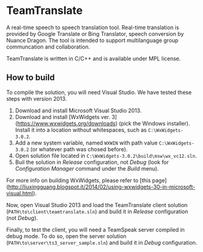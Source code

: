 TeamTranslate
========================
A real-time speech to speech translation tool. Real-time translation is provided by Google Translate or Bing Translator, speech conversion by Nuance Dragon. The tool is intended to support multilanguage group communcation and collaboration. 

TeamTranslate is written in C/C++ and is available under MPL license.

How to build
------------------------
To compile the solution, you will need Visual Studio. We have tested these steps with version 2013.

1. Download and install Microsoft Visual Studio 2013.
2. Download and install [WxWidgets ver. 3] (https://www.wxwidgets.org/downloads) (pick the Windows installer). Install it into a location without whitespaces, such as `C:\WxWidgets-3.0.2`.
3. Add a new system variable, named `WXWIN` with path value `C:\WxWidgets-3.0.2` (or whatever path was chosed before).
4. Open solution file located in `C:\WxWidgets-3.0.2\build\msw\wx_vc12.sln`.
5. Buil the solution in _*Release*_ configuration, not _Debug_ (look for _*Configuration Manager*_ command under the _*Build*_ menu).

For more info on building WxWidgets, please refer to [this page] (http://liuxingguang.blogspot.it/2014/02/using-wxwidgets-30-in-microsoft-visual.html).

Now, open Visual Studio 2013 and load the TeamTranslate client solution (`PATH\to\client\teamtranslate.sln`) and build it in _Release_ configuration (not _Debug_).

Finally, to test the client, you will need a TeamSpeak server compiled in debug mode. To do so, open the server solution (`PATH\to\server\ts3_server_sample.sln`) and build it in _Debug_ configuration.
